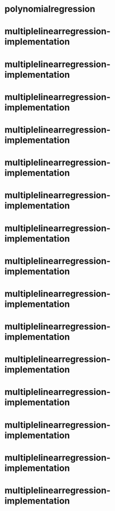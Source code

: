 # polynomialregression
# multiplelinearregression-implementation
# multiplelinearregression-implementation
# multiplelinearregression-implementation
# multiplelinearregression-implementation
# multiplelinearregression-implementation
# multiplelinearregression-implementation
# multiplelinearregression-implementation
# multiplelinearregression-implementation
# multiplelinearregression-implementation
# multiplelinearregression-implementation
# multiplelinearregression-implementation
# multiplelinearregression-implementation
# multiplelinearregression-implementation
# multiplelinearregression-implementation
# multiplelinearregression-implementation
